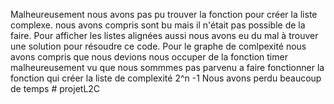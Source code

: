 Malheureusement nous avons pas pu trouver la fonction pour créer la liste complexe. nous avons compris sont bu mais il n'était pas possible de la faire. 
Pour afficher les listes alignées aussi nous avons eu du mal à trouver une solution pour résoudre ce code.
Pour le graphe de comlpexité nous avons compris que nous devions nous occuper de la fonction timer malheureusement vu que nous sommmes pas parvenu a faire fonctionner la fonction qui créer la liste de complexité 2^n -1
Nous avons perdu beaucoup de temps # projetL2C
